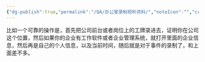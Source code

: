 ```yaml
---
{"dg-publish":true,"permalink":"/QA/办公室录制视听资料/","noteIcon":"","created":"2025-03-27T18:28:43.764+08:00"}
---
```


比如一个可靠的操作是，首先把公司前台或者岗位上的工牌录进去，证明你在公司这个位置，然后如果你的企业有工作软件或者企业管理系统，就打开里面的企业信息，然后再是自己的个人信息，以及当前时间，随后就是对于事件的录制了，和上面差不多。
